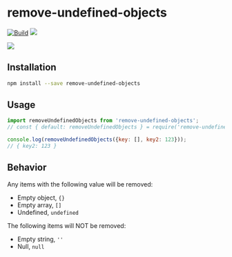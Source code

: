 # remove-undefined-objects


[![Build](https://github.com/readmeio/remove-undefined-objects/workflows/CI/badge.svg)](https://github.com/readmeio/remove-undefined-objects/) [![](https://img.shields.io/npm/v/remove-undefined-objects)](https://npm.im/remove-undefined-objects)

[![](https://d3vv6lp55qjaqc.cloudfront.net/items/1M3C3j0I0s0j3T362344/Untitled-2.png)](https://readme.io)

## Installation

```sh
npm install --save remove-undefined-objects
```

## Usage

```js
import removeUndefinedObjects from 'remove-undefined-objects';
// const { default: removeUndefinedObjects } = require('remove-undefined-objects');

console.log(removeUndefinedObjects({key: [], key2: 123}));
// { key2: 123 }
```

## Behavior

Any items with the following value will be removed:

* Empty object, `{}`
* Empty array, `[]`
* Undefined, `undefined`

The following items will NOT be removed:

* Empty string, `''`
* Null, `null`
